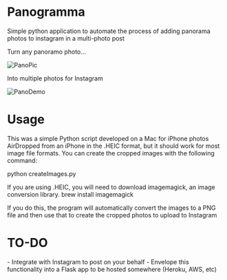 # Panogramma
Simple python application to automate the process of adding panorama photos to instagram in a multi-photo post


Turn any panoramo photo...

![PanoPic](https://i.imgur.com/zhQUnIK.jpg)

Into multiple photos for Instagram

![PanoDemo](https://media.giphy.com/media/YrHtFYfBeVxzbOyI5s/giphy.gif)


<h1> Usage </h1>
This was a simple Python script developed on a Mac for iPhone photos AirDropped from an iPhone in the .HEIC format, but it should work for most image file formats.
You can create the cropped images with the following command:

python createImages.py <image file>

If you are using .HEIC, you will need to download imagemagick, an image conversion library.
brew install imagemagick

If you do this, the program will automatically convert the images to a PNG file and then use that to create the cropped photos to upload to Instagram


<h1> TO-DO </h1>
- Integrate with Instagram to post on your behalf
- Envelope this functionality into a Flask app to be hosted somewhere (Heroku, AWS, etc)
